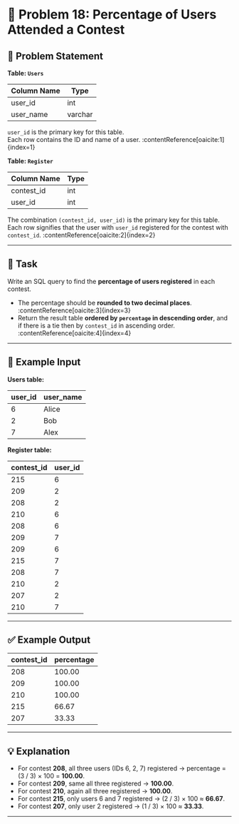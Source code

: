 # 🧩 Problem 18: Percentage of Users Attended a Contest

## 📝 Problem Statement

**Table: `Users`**

| Column Name | Type    |
|-------------|---------|
| user_id     | int     |
| user_name   | varchar |

`user_id` is the primary key for this table.  
Each row contains the ID and name of a user. :contentReference[oaicite:1]{index=1}

**Table: `Register`**

| Column Name | Type    |
|-------------|---------|
| contest_id  | int     |
| user_id     | int     |

The combination `(contest_id, user_id)` is the primary key for this table.  
Each row signifies that the user with `user_id` registered for the contest with `contest_id`. :contentReference[oaicite:2]{index=2}

---

## 🎯 Task

Write an SQL query to find the **percentage of users registered** in each contest.  
- The percentage should be **rounded to two decimal places**. :contentReference[oaicite:3]{index=3}  
- Return the result table **ordered by `percentage` in descending order**, and if there is a tie then by `contest_id` in ascending order. :contentReference[oaicite:4]{index=4}

---

## 🧮 Example Input

**Users table:**

| user_id | user_name |
|---------|-----------|
| 6       | Alice     |
| 2       | Bob       |
| 7       | Alex      |

**Register table:**

| contest_id | user_id |
|------------|---------|
| 215        | 6       |
| 209        | 2       |
| 208        | 2       |
| 210        | 6       |
| 208        | 6       |
| 209        | 7       |
| 209        | 6       |
| 215        | 7       |
| 208        | 7       |
| 210        | 2       |
| 207        | 2       |
| 210        | 7       |

---

## ✅ Example Output

| contest_id | percentage |
|------------|------------|
| 208        | 100.00     |
| 209        | 100.00     |
| 210        | 100.00     |
| 215        | 66.67      |
| 207        | 33.33      |

---

## 💡 Explanation

- For contest **208**, all three users (IDs 6, 2, 7) registered → percentage = (3 / 3) × 100 = **100.00**.  
- For contest **209**, same all three registered → **100.00**.  
- For contest **210**, again all three registered → **100.00**.  
- For contest **215**, only users 6 and 7 registered → (2 / 3) × 100 ≈ **66.67**.  
- For contest **207**, only user 2 registered → (1 / 3) × 100 ≈ **33.33**.

---
